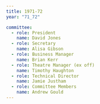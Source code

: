```yaml
---
title: 1971-72
year: "71_72"

committee:
  - role: President
    name: David Jones
  - role: Secretary
    name: Alisa Gibson
  - role: Business Manager
    name: Brian Kerr
  - role: Theatre Manager (ex off)
    name: Timothy Haughton
  - role: Technical Director
    name: Jamie Justham
  - role: Committee Members
    name: Andrew Gould
---
```

